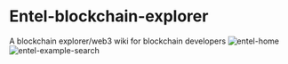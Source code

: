 # Entel-blockchain-explorer
A blockchain explorer/web3 wiki for blockchain developers
![entel-home](https://user-images.githubusercontent.com/97206546/182289606-35a78aef-417f-4009-887c-8f93f3ea3adb.PNG)
![entel-example-search](https://user-images.githubusercontent.com/97206546/182289616-3fb2bff1-b3b2-478d-8003-f2160e7a7bd9.PNG)
